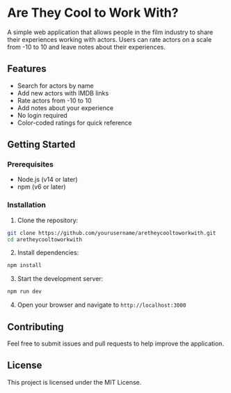 # Are They Cool to Work With?

<!-- Deployment Trigger -->

A simple web application that allows people in the film industry to share their experiences working with actors. Users can rate actors on a scale from -10 to 10 and leave notes about their experiences.

## Features

- Search for actors by name
- Add new actors with IMDB links
- Rate actors from -10 to 10
- Add notes about your experience
- No login required
- Color-coded ratings for quick reference

## Getting Started

### Prerequisites

- Node.js (v14 or later)
- npm (v6 or later)

### Installation

1. Clone the repository:

```bash
git clone https://github.com/yourusername/aretheycooltoworkwith.git
cd aretheycooltoworkwith
```

2. Install dependencies:

```bash
npm install
```

3. Start the development server:

```bash
npm run dev
```

4. Open your browser and navigate to `http://localhost:3000`

## Contributing

Feel free to submit issues and pull requests to help improve the application.

## License

This project is licensed under the MIT License.
